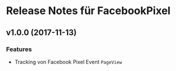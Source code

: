# Release Notes für FacebookPixel

## v1.0.0 (2017-11-13)

### Features
- Tracking von Facebook Pixel Event `PageView`
